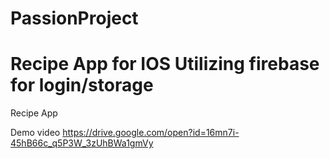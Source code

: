 # PassionProject

Recipe App for IOS
Utilizing firebase for login/storage
=======
Recipe App

Demo video
https://drive.google.com/open?id=16mn7i-45hB66c_q5P3W_3zUhBWa1gmVy

